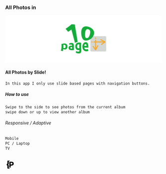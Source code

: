 ### All Photos in
![img](https://raw.githubusercontent.com/papchenko/10page.github.io/ed4aa76c151d167923a12eb54779e21c2cf42ff3/resources/10page-logo.svg)

#### All Photos by Slide!
```
In this app I only use slide based pages with navigation buttons. 
```

##### How to use
```
Swipe to the side to see photos from the current album
swipe down or up to view another album
```
###### Responsive / Adaptive
```
Mobile
PC / Laptop
TV
```

## 
[![N|](https://github.com/papchenko/papchenko.com/blob/main/resources/favicon/favicon-32x32.png?raw=true)](http://papchenko.com/)
